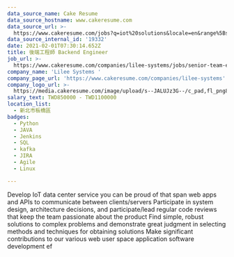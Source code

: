 ```yaml
---
data_source_name: Cake Resume
data_source_hostname: www.cakeresume.com
data_source_url: >-
  https://www.cakeresume.com/jobs?q=iot%20solutions&locale=en&range%5Bsalary_range%5D%5Bmin%5D=1000000
data_source_internal_id: '19332'
date: 2021-02-01T07:30:14.652Z
title: 後端工程師 Backend Engineer
job_url: >-
  https://www.cakeresume.com/companies/lilee-systems/jobs/senior-team-engineer-technical-team-lead
company_name: 'Lilee Systems '
company_page_url: 'https://www.cakeresume.com/companies/lilee-systems'
company_logo_url: >-
  https://media.cakeresume.com/image/upload/s--JALUJz3G--/c_pad,fl_png8,h_200,w_200/v1565069357/qmpaqlmtvstx26o3gkgl.png
salary_text: TWD850000 - TWD1100000
location_list:
  - 新北市板橋區
badges:
  - Python
  - JAVA
  - Jenkins
  - SQL
  - kafka
  - JIRA
  - Agile
  - Linux

---
```


Develop IoT data center service you can be proud of that span web apps and APIs to communicate between clients/servers Participate in system design, architecture decisions, and participate/lead regular code reviews that keep the team passionate about the product Find simple, robust solutions to complex problems and demonstrate great judgment in selecting methods and techniques for obtaining solutions Make significant contributions to our various web user space application software development ef